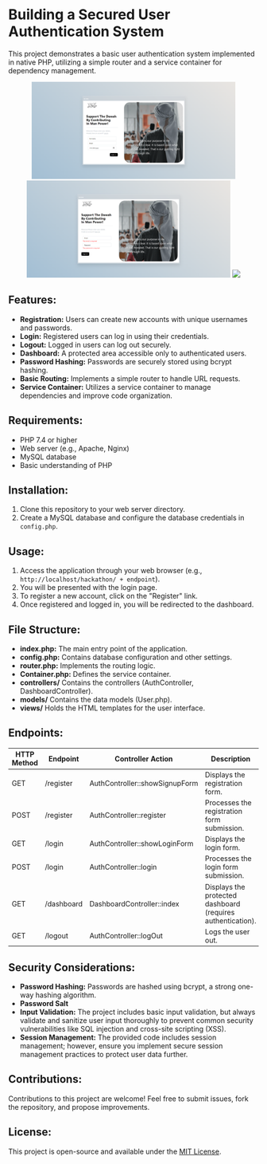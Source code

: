 # Building a Secured User Authentication System

This project demonstrates a basic user authentication system implemented in native PHP, utilizing a simple router and a service container for dependency management. 

<p align="center"> 
   <img src='public/images/1.png' width='410'> 
   <img src='public/images/2.png' width='410'> 
   <img src='public/images/1.gif'> 
</p>


## Features:

* **Registration:** Users can create new accounts with unique usernames and passwords.
* **Login:** Registered users can log in using their credentials.
* **Logout:** Logged in users can log out securely.
* **Dashboard:** A protected area accessible only to authenticated users.
* **Password Hashing:**  Passwords are securely stored using bcrypt hashing.
* **Basic Routing:** Implements a simple router to handle URL requests.
* **Service Container:** Utilizes a service container to manage dependencies and improve code organization.

## Requirements:

* PHP 7.4 or higher
* Web server (e.g., Apache, Nginx)
* MySQL database
* Basic understanding of PHP

## Installation:

1. Clone this repository to your web server directory.
2. Create a MySQL database and configure the database credentials in `config.php`.

## Usage:

1. Access the application through your web browser (e.g., `http://localhost/hackathon/ + endpoint`).
2. You will be presented with the login page.
3. To register a new account, click on the "Register" link.
4. Once registered and logged in, you will be redirected to the dashboard.

## File Structure:

* **index.php:**  The main entry point of the application.
* **config.php:**  Contains database configuration and other settings.
* **router.php:**  Implements the routing logic.
* **Container.php:** Defines the service container.
* **controllers/**  Contains the controllers (AuthController, DashboardController).
* **models/**  Contains the data models (User.php).
* **views/**  Holds the HTML templates for the user interface.

## Endpoints:

| HTTP Method | Endpoint | Controller Action | Description |
|---|---|---|---|
| GET | /register | AuthController::showSignupForm | Displays the registration form. |
| POST | /register | AuthController::register | Processes the registration form submission. |
| GET | /login | AuthController::showLoginForm | Displays the login form. |
| POST | /login | AuthController::login | Processes the login form submission. |
| GET | /dashboard | DashboardController::index | Displays the protected dashboard (requires authentication). |
| GET | /logout | AuthController::logOut | Logs the user out. |


## Security Considerations:

* **Password Hashing:** Passwords are hashed using bcrypt, a strong one-way hashing algorithm.
* **Password Salt**
* **Input Validation:**  The project includes basic input validation, but always validate and sanitize user input thoroughly to prevent common security vulnerabilities like SQL injection and cross-site scripting (XSS).
* **Session Management:**  The provided code includes session management; however, ensure you implement secure session management practices to protect user data further.

## Contributions:

Contributions to this project are welcome! Feel free to submit issues, fork the repository, and propose improvements.

## License:

This project is open-source and available under the [MIT License](LICENSE).
